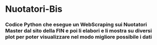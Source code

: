 # Nuotatori-Bis

### Codice Python che esegue un WebScraping sui Nuotatori Master dal sito della FIN e poi li elabori e li mostra su diversi plot per poter visualizzare nel modo migliore possibile i dati

